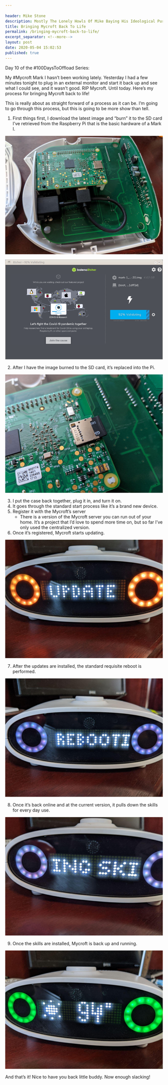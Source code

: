 ```yaml
---

header: Mike Stone
description: Mostly The Lonely Howls Of Mike Baying His Ideological Purity At The Moon
title: Bringing Mycroft Back To Life
permalink: /bringing-mycroft-back-to-life/
excerpt_separator: <!--more-->
layout: post
date: 2020-05-04 15:02:53
published: true
---
```


Day 10 of the #100DaysToOffload Series:

My #Mycroft Mark I hasn’t been working lately. Yesterday I had a few minutes tonight to plug in an external monitor and start it back up and see what I could see, and it wasn’t good. RIP Mycroft. Until today. Here’s my process for bringing Mycroft back to life!

<!--more-->

This is really about as straight forward of a process as it can be. I’m going to go through this process, but this is going to be more show than tell. 

1. First things first, I download the latest image and “burn” it to the SD card I’ve retrieved from the Raspberry Pi that is the basic hardware of a Mark I.

![](/assets/images/HzNU3IF.jpg)

![](/assets/images/hG6GFFR.png)

2. After I have the image burned to the SD card, it’s replaced into the Pi.

![](/assets/images/JTsanqT.jpg)

3. I put the case back together, plug it in, and turn it on. 
4. It goes through the standard start process like it’s a brand new device. 
5. Register it with the Mycroft’s server
   * There is a version of the Mycroft server you can run out of your home. It’s a project that I’d love to spend more time on, but so far I’ve only used the centralized version.
6. Once it’s registered, Mycroft starts updating.

![](/assets/images/E4PGP27.jpg)

7. After the updates are installed, the standard requisite reboot is performed.

![](/assets/images/sdqqUaA.jpg)

8. Once it’s back online and at the current version, it pulls down the skills for every day use.

![](/assets/images/zmvKGcV.jpg)

9. Once the skills are installed, Mycroft is back up and running.

![](/assets/images/x6U4Ztk.jpg)

And that’s it! Nice to have you back little buddy. Now enough slacking!
